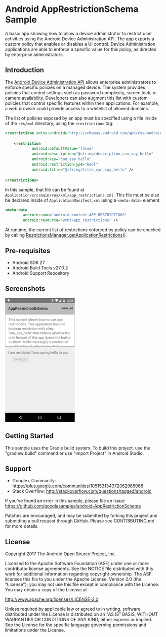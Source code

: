 
Android AppRestrictionSchema Sample
===================================

A basic app showing how to allow a device administrator to restrict user
activities using the Android Device Administration API. The app exports
a custom policy that enables or disables a UI control. Device Administration
applications are able to enforce a specific value for this policy, as
directed by enterprise administrators.

Introduction
------------

The [Android Device Administration API][1] allows enterprise administrators to
enforce specific policies on a managed device. The system provides policies
that control settings such as password complexity, screen lock, or camera
availability. Developers can also augment this list with custom policies
that control specific features within their applications. For example,
a web browser could provide access to a whitelist of allowed domains.

The list of policies exposed by an app must be specified using a file
inside of the `res/xml` directory, using the `<restriction>` tag:

```xml
<restrictions xmlns:android="http://schemas.android.com/apk/res/android">

    <restriction
            android:defaultValue="false"
            android:description="@string/description_can_say_hello"
            android:key="can_say_hello"
            android:restrictionType="bool"
            android:title="@string/title_can_say_hello" />

</restrictions>
```

In this sample, that file can be found at
`Application/src/main/res/xml/app_restrictions.xml`. This file must be
also be declared inside of `ApplicationManifest.xml` using a `<meta-data>`
element:

```xml
<meta-data
        android:name="android.content.APP_RESTRICTIONS"
        android:resource="@xml/app_restrictions" />
```

At runtime, the current list of restrictions enforced by policy can be
checked by calling [RestrictionsManager.getApplicationRestrictions()][2].

[1]: http://developer.android.com/guide/topics/admin/device-admin.html
[2]: https://developer.android.com/reference/android/content/RestrictionsManager.html#getApplicationRestrictions()

Pre-requisites
--------------

- Android SDK 27
- Android Build Tools v27.0.2
- Android Support Repository

Screenshots
-------------

<img src="screenshots/main.png" height="400" alt="Screenshot"/> 

Getting Started
---------------

This sample uses the Gradle build system. To build this project, use the
"gradlew build" command or use "Import Project" in Android Studio.

Support
-------

- Google+ Community: https://plus.google.com/communities/105153134372062985968
- Stack Overflow: http://stackoverflow.com/questions/tagged/android

If you've found an error in this sample, please file an issue:
https://github.com/googlesamples/android-AppRestrictionSchema

Patches are encouraged, and may be submitted by forking this project and
submitting a pull request through GitHub. Please see CONTRIBUTING.md for more details.

License
-------

Copyright 2017 The Android Open Source Project, Inc.

Licensed to the Apache Software Foundation (ASF) under one or more contributor
license agreements.  See the NOTICE file distributed with this work for
additional information regarding copyright ownership.  The ASF licenses this
file to you under the Apache License, Version 2.0 (the "License"); you may not
use this file except in compliance with the License.  You may obtain a copy of
the License at

http://www.apache.org/licenses/LICENSE-2.0

Unless required by applicable law or agreed to in writing, software
distributed under the License is distributed on an "AS IS" BASIS, WITHOUT
WARRANTIES OR CONDITIONS OF ANY KIND, either express or implied.  See the
License for the specific language governing permissions and limitations under
the License.
